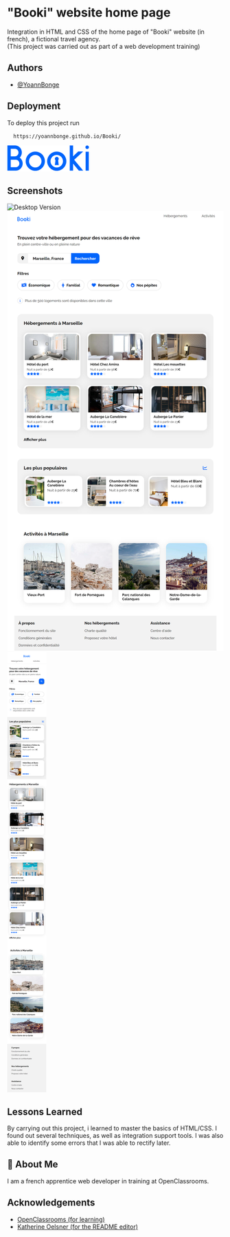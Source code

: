 
# "Booki" website home page


Integration in HTML and CSS of the home page of "Booki" website (in french), a fictional travel agency.  
(This project was carried out as part of a web development training)
## Authors

- [@YoannBonge](https://www.github.com/yoannBonge)


## Deployment

To deploy this project run

```bash
  https://yoannbonge.github.io/Booki/
```

![Logo](https://github.com/yoannBonge/Booki/blob/main/images/logo/Booki.png)


## Screenshots

![Desktop Version](https://github.com/yoannBonge/Booki/blob/main/images/readme/Booki%20Desktop%20Version.png)
![Tab Version](https://github.com/yoannBonge/Booki/blob/main/images/readme/Booki%20Tab%20Version.png)
![Mobile Version](https://github.com/yoannBonge/Booki/blob/main/images/readme/Booki%20Mobile%20Version.png)






## Lessons Learned

By carrying out this project, i learned to master the basics of HTML/CSS. I found out several techniques, as well as integration support tools. I was also able to identify some errors that I was able to rectify later.


## 🚀 About Me
I am a french apprentice web developer in training at OpenClassrooms.


## Acknowledgements

- [OpenClassrooms (for learning)](https://github.com/OpenClassrooms-Student-Center)
 - [Katherine Oelsner (for the README editor)](https://github.com/octokatherine)
  



